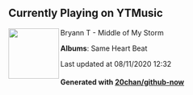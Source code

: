 ## Currently Playing on YTMusic

[<img align="left" width="100" src="https://lh3.googleusercontent.com/QswzCaCtQMpL6V40BwjHv8oA66ngbpe203xRVTBD-VzYBXpZM7wxlBpMrXVUcMN894rHnrwcMLiLs4RM1Q">](https://music.youtube.com/channel/UCIX7_O0JnQ7BMHx_OQpVojQ)

Bryann T - Middle of My Storm

**Albums**: Same Heart Beat

Last updated at 08/11/2020 12:32

#### Generated with [20chan/github-now](https://github.com/20chan/github-now)


<!--
**20chan/20chan** is a ✨ _special_ ✨ repository because its `README.md` (this file) appears on your GitHub profile.

Here are some ideas to get you started:

- 🔭 I’m currently working on ...
- 🌱 I’m currently learning ...
- 👯 I’m looking to collaborate on ...
- 🤔 I’m looking for help with ...
- 💬 Ask me about ...
- 📫 How to reach me: ...
- 😄 Pronouns: ...
- ⚡ Fun fact: ...
-->
